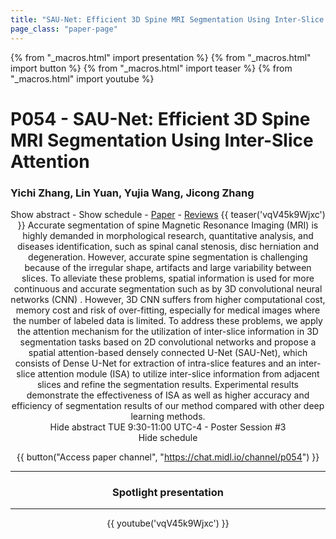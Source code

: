 ```yaml
---
title: "SAU-Net: Efficient 3D Spine MRI Segmentation Using Inter-Slice Attention"
page_class: "paper-page"
---
```


{% from "_macros.html" import presentation %}
{% from "_macros.html" import button %}
{% from "_macros.html" import teaser %}
{% from "_macros.html" import youtube %}

# P054 - SAU-Net: Efficient 3D Spine MRI Segmentation Using Inter-Slice Attention


### Yichi Zhang, Lin Yuan, Yujia Wang, Jicong Zhang

<center><a class="toggle_visibility" data-selector=".paper_abstract" data-level="3">Show abstract</a>
        - <a class="toggle_visibility" data-selector=".paper_qa" data-level="3">Show schedule</a>
        - <a href="https://openreview.net/pdf?id=wlszIiXbfS">Paper</a>
        - <a href="https://openreview.net/forum?id=wlszIiXbfS">Reviews</a>
        {{ teaser('vqV45k9Wjxc') }}

<span class="paper_abstract">
        Accurate segmentation of spine Magnetic Resonance Imaging (MRI) is highly demanded in morphological research, quantitative analysis, and diseases identification, such as spinal canal stenosis, disc herniation and degeneration. However, accurate spine segmentation is challenging because of the irregular shape, artifacts and large variability between slices. To alleviate these problems, spatial information is used for more continuous and accurate segmentation such as by 3D convolutional neural networks (CNN) . However, 3D CNN suffers from higher computational cost, memory cost and risk of over-fitting, especially for medical images where the number of labeled data is limited. To address these problems, we apply the attention mechanism for the utilization of inter-slice information in 3D segmentation tasks based on 2D convolutional networks and propose a spatial attention-based densely connected U-Net (SAU-Net), which consists of Dense U-Net for extraction of intra-slice features and an inter-slice attention module (ISA) to utilize inter-slice information from adjacent slices and refine the segmentation results. Experimental results demonstrate the effectiveness of ISA as well as higher accuracy and efficiency of segmentation results of our method compared with other deep learning methods.
        <span class="actions">
  <br/>
  <a class="toggle_visibility" data-level="2">Hide abstract</a></span>
</span>

<span class="paper_qa">
        TUE 9:30-11:00 UTC-4 - Poster Session #3
        <br/>
        <span class="actions"><a class="toggle_visibility" data-level="2">Hide schedule</a></span>
</span>

{{ button("Access paper channel", "https://chat.midl.io/channel/p054") }}

---

### Spotlight presentation

---

{{ youtube('vqV45k9Wjxc') }}